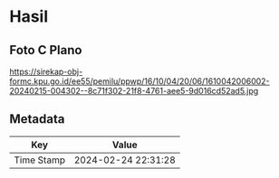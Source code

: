 # Hasil

## Foto C Plano

https://sirekap-obj-formc.kpu.go.id/ee55/pemilu/ppwp/16/10/04/20/06/1610042006002-20240215-004302--8c71f302-21f8-4761-aee5-9d016cd52ad5.jpg


## Metadata

| Key        | Value               |
| ---------- | ------------------- |
| Time Stamp | 2024-02-24 22:31:28 |



